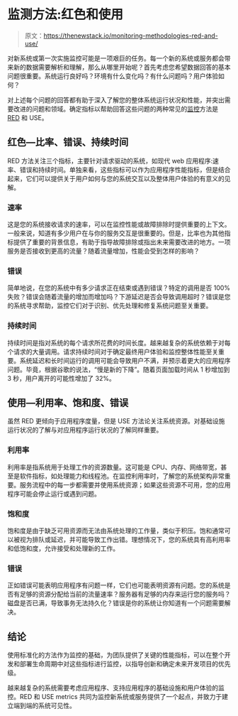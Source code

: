 # 监测方法:红色和使用

> 原文：<https://thenewstack.io/monitoring-methodologies-red-and-use/>

对新系统或第一次实施监控可能是一项艰巨的任务。每一个新的系统或服务都会带来新的数据需要解析和理解，那么从哪里开始呢？首先考虑您希望数据回答的基本问题很重要。系统运行良好吗？环境有什么变化吗？有什么问题吗？用户体验如何？

对上述每个问题的回答都有助于深入了解您的整体系统运行状况和性能，并突出需要改进的问题和领域。确定指标以帮助回答这些问题的两种常见的[监控](https://thenewstack.io/monitoring-reset-containers/)方法是 [RED](https://thenewstack.io/monitoring-microservices-red-method/) 和 USE。

## **红色—比率、错误、持续时间**

RED 方法关注三个指标，主要针对请求驱动的系统，如现代 web 应用程序:速率、错误和持续时间。单独来看，这些指标可以作为应用程序性能指标，但是结合起来，它们可以提供关于用户如何与您的系统交互以及整体用户体验的有意义的见解。

### **速率**

这是您的系统接收请求的速率，可以在监控性能或故障排除时提供重要的上下文。一般来说，知道有多少用户在与你的服务交互是很重要的。但是，比率也为其他指标提供了重要的背景信息，有助于指导故障排除或指出未来需要改进的地方。一项服务是否接收到更高的流量？随着流量增加，性能会受到怎样的影响？

### **错误**

简单地说，在您的系统中有多少请求正在结束或遇到错误？特定的调用是否 100%失败？错误会随着流量的增加而增加吗？下游延迟是否会导致调用超时？错误是您的系统寻求帮助，监控它们对于识别、优先处理和修复系统问题至关重要。

### **持续时间**

持续时间是指对系统的每个请求所花费的时间长度。越来越复杂的系统依赖于对每个请求的大量调用。请求持续时间对于确定最终用户体验和监控整体性能至关重要。系统延迟和长时间运行的调用可能会导致用户不满，并预示着更大的应用程序问题。毕竟，根据谷歌的说法，“慢是新的下降”。随着页面加载时间从 1 秒增加到 3 秒，用户离开的可能性增加了 32%。

## **使用—利用率、饱和度、错误**

虽然 RED 更倾向于应用程序度量，但是 USE 方法论关注系统资源。对基础设施运行状况的了解与对应用程序运行状况的了解同样重要。

### **利用率**

利用率是指系统用于处理工作的资源数量。这可能是 CPU、内存、网络带宽，甚至是软件指标，如处理能力和线程池。在监控利用率时，了解您的系统架构非常重要。服务流程中的每一步都需要并使用系统资源；如果这些资源不可用，您的应用程序可能会停止运行或遇到问题。

### **饱和度**

饱和度是由于缺乏可用资源而无法由系统处理的工作量，类似于积压。饱和通常可以被视为排队或延迟，并可能导致工作出错。理想情况下，您的系统具有高利用率和低饱和度，允许接受和处理新的工作。

### **错误**

正如错误可能表明应用程序有问题一样，它们也可能表明资源有问题。您的系统是否有足够的资源分配给当前的流量速率？服务器有足够的内存来运行您的服务吗？磁盘是否已满，导致事务无法持久化？错误是你的系统让你知道有一个问题需要解决。

## **结论**

使用标准化的方法作为监控的基础，为团队提供了关键的性能指标，可以在整个开发和部署生命周期中对这些指标进行监控，以指导创新和确定未来开发项目的优先级。

越来越复杂的系统需要考虑应用程序、支持应用程序的基础设施和用户体验的监控。RED 和 USE metrics 共同为监控新系统或服务提供了一个起点，并致力于建立端到端的系统可见性。

<svg xmlns:xlink="http://www.w3.org/1999/xlink" viewBox="0 0 68 31" version="1.1"><title>Group</title> <desc>Created with Sketch.</desc></svg>
